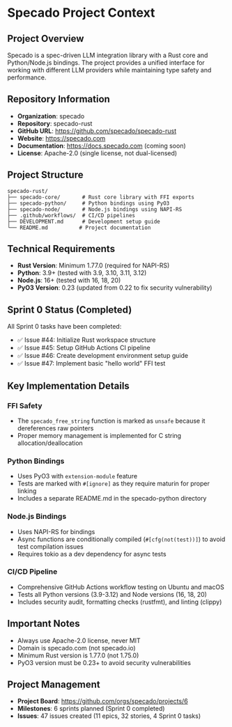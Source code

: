 # Specado Project Context

## Project Overview
Specado is a spec-driven LLM integration library with a Rust core and Python/Node.js bindings. The project provides a unified interface for working with different LLM providers while maintaining type safety and performance.

## Repository Information
- **Organization**: specado
- **Repository**: specado-rust
- **GitHub URL**: https://github.com/specado/specado-rust
- **Website**: https://specado.com
- **Documentation**: https://docs.specado.com (coming soon)
- **License**: Apache-2.0 (single license, not dual-licensed)

## Project Structure
```
specado-rust/
├── specado-core/       # Rust core library with FFI exports
├── specado-python/     # Python bindings using PyO3
├── specado-node/       # Node.js bindings using NAPI-RS
├── .github/workflows/  # CI/CD pipelines
├── DEVELOPMENT.md      # Development setup guide
└── README.md          # Project documentation
```

## Technical Requirements
- **Rust Version**: Minimum 1.77.0 (required for NAPI-RS)
- **Python**: 3.9+ (tested with 3.9, 3.10, 3.11, 3.12)
- **Node.js**: 16+ (tested with 16, 18, 20)
- **PyO3 Version**: 0.23 (updated from 0.22 to fix security vulnerability)

## Sprint 0 Status (Completed)
All Sprint 0 tasks have been completed:
- ✅ Issue #44: Initialize Rust workspace structure
- ✅ Issue #45: Setup GitHub Actions CI pipeline
- ✅ Issue #46: Create development environment setup guide
- ✅ Issue #47: Implement basic "hello world" FFI test

## Key Implementation Details

### FFI Safety
- The `specado_free_string` function is marked as `unsafe` because it dereferences raw pointers
- Proper memory management is implemented for C string allocation/deallocation

### Python Bindings
- Uses PyO3 with `extension-module` feature
- Tests are marked with `#[ignore]` as they require maturin for proper linking
- Includes a separate README.md in the specado-python directory

### Node.js Bindings
- Uses NAPI-RS for bindings
- Async functions are conditionally compiled (`#[cfg(not(test))]`) to avoid test compilation issues
- Requires tokio as a dev dependency for async tests

### CI/CD Pipeline
- Comprehensive GitHub Actions workflow testing on Ubuntu and macOS
- Tests all Python versions (3.9-3.12) and Node versions (16, 18, 20)
- Includes security audit, formatting checks (rustfmt), and linting (clippy)

## Important Notes
- Always use Apache-2.0 license, never MIT
- Domain is specado.com (not specado.io)
- Minimum Rust version is 1.77.0 (not 1.75.0)
- PyO3 version must be 0.23+ to avoid security vulnerabilities

## Project Management
- **Project Board**: https://github.com/orgs/specado/projects/6
- **Milestones**: 6 sprints planned (Sprint 0 completed)
- **Issues**: 47 issues created (11 epics, 32 stories, 4 Sprint 0 tasks)